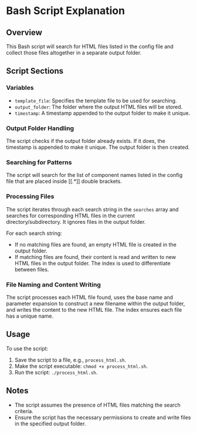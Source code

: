 # Bash Script Explanation

## Overview
This Bash script will search for  HTML files listed in the config file and collect those files altogether in a separate output folder.

## Script Sections

### Variables
- `template_file`: Specifies the template file to be used for searching.
- `output_folder`: The folder where the output HTML files will be stored.
- `timestamp`: A timestamp appended to the output folder to make it unique.

### Output Folder Handling
The script checks if the output folder already exists. If it does, the timestamp is appended to make it unique. The output folder is then created.

### Searching for Patterns
The script will search for the list of component names listed in the config file that are placed inside [[.*]] double brackets.

### Processing Files
The script iterates through each search string in the `searches` array and searches for corresponding HTML files in the current directory/subdirectory. It ignores files in the output folder.

For each search string:
- If no matching files are found, an empty HTML file is created in the output folder.
- If matching files are found, their content is read and written to new HTML files in the output folder. The index is used to differentiate between files.

### File Naming and Content Writing
The script processes each HTML file found, uses the base name and parameter expansion to construct a new filename within the output folder, and writes the content to the new HTML file. The index ensures each file has a unique name.

## Usage
To use the script:
1. Save the script to a file, e.g., `process_html.sh`.
2. Make the script executable: `chmod +x process_html.sh`.
3. Run the script: `./process_html.sh`.

## Notes
- The script assumes the presence of HTML files matching the search criteria.
- Ensure the script has the necessary permissions to create and write files in the specified output folder.

